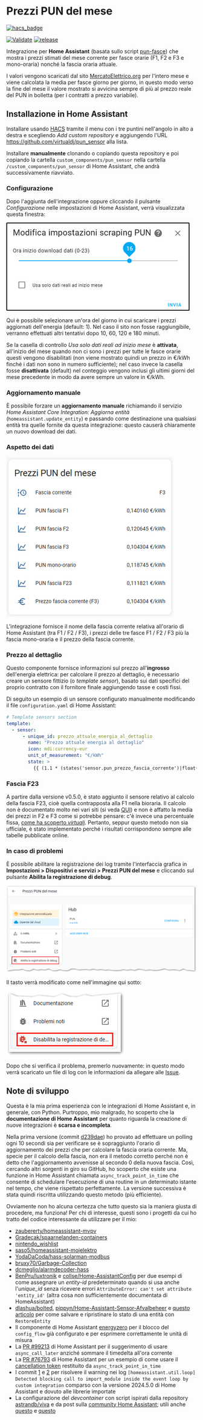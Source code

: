# Prezzi PUN del mese

[![hacs_badge](https://img.shields.io/badge/HACS-Custom-41BDF5.svg?style=for-the-badge)](https://github.com/hacs/integration)

[![Validate](https://github.com/virtualdj/pun_sensor/actions/workflows/validate.yaml/badge.svg?branch=master)](https://github.com/virtualdj/pun_sensor/actions/workflows/validate.yaml)
[![release](https://img.shields.io/github/v/release/virtualdj/pun_sensor?style=flat-square)](https://github.com/virtualdj/pun_sensor/releases)


Integrazione per **Home Assistant** (basata sullo script [pun-fasce](https://github.com/virtualdj/pun-fasce)) che mostra i prezzi stimati del mese corrente per fasce orarie (F1, F2 e F3 e mono-oraria) nonché la fascia oraria attuale.

I valori vengono scaricati dal sito [MercatoElettrico.org](https://storico.mercatoelettrico.org/It/Default.aspx) per l'intero mese e viene calcolata la media per fasce giorno per giorno, in questo modo verso la fine del mese il valore mostrato si avvicina sempre di più al prezzo reale del PUN in bolletta (per i contratti a prezzo variabile).

## Installazione in Home Assistant

Installare usando [HACS](https://hacs.xyz/) tramite il menu con i tre puntini nell'angolo in alto a destra e scegliendo _Add custom repository_ e aggiungendo l'URL https://github.com/virtualdj/pun_sensor alla lista.

Installare **manualmente** clonando o copiando questa repository e poi copiando la cartella `custom_components/pun_sensor` nella cartella `/custom_components/pun_sensor` di Home Assistant, che andrà successivamente riavviato.

### Configurazione

Dopo l'aggiunta dell'integrazione oppure cliccando il pulsante _Configurazione_ nelle impostazioni di Home Assistant, verrà visualizzata questa finestra:

![Screenshot impostazioni](screenshots_settings.png "Impostazioni")

Qui è possibile selezionare un'ora del giorno in cui scaricare i prezzi aggiornati dell'energia (default: 1). Nel caso il sito non fosse raggiungibile, verranno effettuati altri tentativi dopo 10, 60, 120 e 180 minuti.

Se la casella di controllo _Usa solo dati reali ad inizio mese_ è **attivata**, all'inizio del mese quando non ci sono i prezzi per tutte le fasce orarie questi vengono disabilitati (non viene mostrato quindi un prezzo in €/kWh finché i dati non sono in numero sufficiente); nel caso invece la casella fosse **disattivata** (default) nel conteggio vengono inclusi gli ultimi giorni del mese precedente in modo da avere sempre un valore in €/kWh.

### Aggiornamento manuale

È possibile forzare un **aggiornamento manuale** richiamando il servizio _Home Assistant Core Integration: Aggiorna entità_ (`homeassistant.update_entity`) e passando come destinazione una qualsiasi entità tra quelle fornite da questa integrazione: questo causerà chiaramente un nuovo download dei dati.

### Aspetto dei dati

![Screenshot integrazione](screenshots_main.png "Dati visualizzati")

L'integrazione fornisce il nome della fascia corrente relativa all'orario di Home Assistant (tra F1 / F2 / F3), i prezzi delle tre fasce F1 / F2 / F3 più la fascia mono-oraria e il prezzo della fascia corrente.

### Prezzo al dettaglio

Questo componente fornisce informazioni sul prezzo all'**ingrosso** dell'energia elettrica: per calcolare il prezzo al dettaglio, è necessario creare un sensore fittizio (o _template sensor_), basato sui dati specifici del proprio contratto con il fornitore finale aggiungendo tasse e costi fissi.

Di seguito un esempio di un sensore configurato manualmente modificando il file `configuration.yaml` di Home Assistant:

```yml
# Template sensors section
template:
  - sensor:
      - unique_id: prezzo_attuale_energia_al_dettaglio
        name: "Prezzo attuale energia al dettaglio"
        icon: mdi:currency-eur
        unit_of_measurement: "€/kWh"
        state: >
          {{ (1.1 * (states('sensor.pun_prezzo_fascia_corrente')|float(0) + 0.0087 + 0.04 + 0.0227))|round(3) }}
```

### Fascia F23

A partire dalla versione v0.5.0, è stato aggiunto il sensore relativo al calcolo della fascia F23, cioè quella contrapposta alla F1 nella bioraria. Il calcolo non è documentato molto nei vari siti (si veda [QUI](https://github.com/virtualdj/pun_sensor/issues/24#issuecomment-1806864251)) e non è affatto la media dei prezzi in F2 e F3 come si potrebbe pensare: c'è invece una percentuale fissa, [come ha scoperto _virtualj_](https://github.com/virtualdj/pun_sensor/issues/24#issuecomment-1829846806).
Pertanto, seppur questo metodo non sia ufficiale, è stato implementato perché i risultati corrispondono sempre alle tabelle pubblicate online.

### In caso di problemi

È possibile abilitare la registrazione dei log tramite l'interfaccia grafica in **Impostazioni > Dispositivi e servizi > Prezzi PUN del mese** e cliccando sul pulsante **Abilita la registrazione di debug**.

![Abilitazione log di debug](screenshot_debug_1.png "Abilitazione log di debug")

Il tasto verrà modificato come nell'immagine qui sotto:

![Estrazione log di debug](screenshot_debug_2.png "Estrazione log di debug")

Dopo che si verifica il problema, premerlo nuovamente: in questo modo verrà scaricato un file di log con le informazioni da allegare alle [Issue](https://github.com/virtualdj/pun_sensor/issues).

## Note di sviluppo

Questa è la mia prima esperienza con le integrazioni di Home Assistant e, in generale, con Python. Purtroppo, mio malgrado, ho scoperto che la **documentazione di Home Assistant** per quanto riguarda la creazione di nuove integrazioni è **scarsa e incompleta**.

Nella prima versione (commit [d239dae](https://github.com/virtualdj/pun_sensor/commit/d239dae713ae2d06e0e80f8625eab84dc3bb4e02)) ho provato ad effettuare un polling ogni 10 secondi sia per verificare se è sopraggiunto l'orario di aggiornamento dei prezzi che per calcolare la fascia oraria corrente. Ma, specie per il calcolo della fascia, non era il metodo corretto perché non è detto che l'aggiornamento avvenisse al secondo 0 della nuova fascia.
Così, cercando altri sorgenti in giro su GitHub, ho scoperto che esiste una funzione in Home Assistant chiamata `async_track_point_in_time` che consente di schedulare l'esecuzione di una routine in un determinato istante nel tempo, che viene rispettato perfettamente. La versione successiva è stata quindi riscritta utilizzando questo metodo (più efficiente).

Ovviamente non ho alcuna certezza che tutto questo sia la maniera giusta di procedere, ma funziona! Per chi di interesse, questi sono i progetti da cui ho tratto del codice interessante da utilizzare per il mio:

- [zaubererty/homeassistant-mvpv](https://github.com/zaubererty/homeassistant-mvpv/blob/d124543a36ab90b94b85a2211f41fee5943239ac/custom_components/mypv/coordinator.py)
- [Gradecak/spaarnelanden-containers](https://github.com/Gradecak/spaarnelanden-containers/blob/39db00072bdd4f99d1cf543fba314d161147259c/custom_components/spaarnelanden/sensor.py)
- [nintendo_wishlist](https://github.com/custom-components/sensor.nintendo_wishlist/tree/main/custom_components/nintendo_wishlist)
- [saso5/homeassistant-mojelektro](https://github.com/saso5/homeassistant-mojelektro/tree/d747e74a842be5697494da6403a1055fcb4322bf/custom_components/mojelektro)
- [YodaDaCoda/hass-solarman-modbus](https://github.com/YodaDaCoda/hass-solarman-modbus/blob/36ebd2d7eef7834867805ae01de433e8f8ab2ddb/custom_components/solarman/config_flow.py)
- [bruxy70/Garbage-Collection](https://github.com/bruxy70/Garbage-Collection/blob/ae73818b3b0786ebcf72b16a6f27428e516686e6/custom_components/garbage_collection/sensor.py)
- [dcmeglio/alarmdecoder-hass](https://github.com/dcmeglio/alarmdecoder-hass/blob/a898ae18cc5562b2a5fc3a73511302b6d242fd07/custom_components/alarmdecoder/__init__.py)
- [BenPru/luxtronik](https://github.com/BenPru/luxtronik/blob/a6c5adfe91532237075fe17df63b59120a8b7098/custom_components/luxtronik/sensor.py#L856-L857) e [collse/Home-AssistantConfig](https://github.com/collse/Home-AssistantConfig/blob/e4a1bc6ee3c470619e4169ac903b88f5dad3b6a8/custom_components/elastic/sensor.py#L66) per due esempi di come assegnare un _entity-id_ predeterminato quando si usa anche l'_unique_id_ senza ricevere errori `AttributeError: can't set attribute 'entity_id'` (altra cosa non sufficientemente documentata di HomeAssistant)
- [dlashua/bolted](https://github.com/dlashua/bolted/blob/50065eba8ffb4abe498587cd889aa9ff7873aeb3/custom_components/bolted/entity_manager.py), [pippyn/Home-Assistant-Sensor-Afvalbeheer](https://github.com/pippyn/Home-Assistant-Sensor-Afvalbeheer/blob/master/custom_components/afvalbeheer/sensor.py) e [questo articolo](https://aarongodfrey.dev/programming/restoring-an-entity-in-home-assistant/) per come salvare e ripristinare lo stato di una entità con `RestoreEntity`
- Il componente di Home Assistant [energyzero](https://github.com/home-assistant/core/tree/dev/homeassistant/components/energyzero) per il blocco del `config_flow` già configurato e per esprimere correttamente le unità di misura
- La [PR #99213](https://github.com/home-assistant/core/pull/99213/files) di Home Assistant per il suggerimento di usare `async_call_later` anziché sommare il timedelta all'ora corrente
- La [PR #76793](https://github.com/home-assistant/core/pull/76793/files) di Home Assistant per un esempio di come usare il [cancellation token](https://developers.home-assistant.io/docs/integration_listen_events/#available-event-helpers) restituito da `async_track_point_in_time`
- I commit [1](https://github.com/home-assistant/core/commit/c574d86ddbafd6c18995ad9efb297fda3ce4292c) e [2](https://github.com/home-assistant/core/commit/36e7689d139d0f517bbdd8f8f2c11e18936d27b3) per risolvere il warning nei log `[homeassistant.util.loop] Detected blocking call to import_module inside the event loop by custom integration` comparso con la versione 2024.5.0 di Home Assistant e dovuto alle librerie importate
- La configurazione del _devcontainer_ con script ispirati dalla repository [astrandb/viva](https://github.com/astrandb/viva/tree/main/scripts) e da post sulla [community Home Assistant](https://community.home-assistant.io/t/developing-home-assistant-core-in-a-vscode-devcontainer/235650/36); utili anche [questo](https://www.hacf.fr/dev_tuto_1_environnement/) e [questo](https://svrooij.io/2023/01/18/home-assistant-component/)
